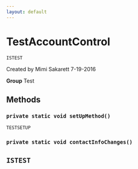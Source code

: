 ```yaml
---
layout: default
---
```

# TestAccountControl

`ISTEST`

Created by Mimi Sakarett 7-19-2016


**Group** Test

## Methods
### `private static void setUpMethod()`

`TESTSETUP`
### `private static void contactInfoChanges()`

`ISTEST`
---
